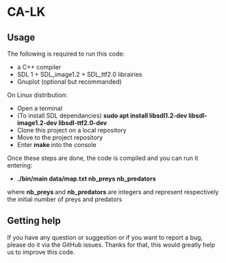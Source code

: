 

# CA-LK

<!-- badges: start -->
<!-- badges: end -->

## Usage

The following is required to run this code: <br>
<ul>
 <li> a C++ compiler </li>
 <li> SDL 1 + SDL_image1.2 + SDL_ttf2.0 librairies </li>
 <li> Gnuplot (optional but recommanded) </li>
</ul>


On Linux distribution: <br>

<ul>
 <li> Open a terminal </li>
 <li> (To install SDL dependancies) <strong> sudo apt install libsdl1.2-dev libsdl-image1.2-dev libsdl-ttf2.0-dev </strong> </li>
 <li> Clone this project on a local repository </li>
 <li> Move to the project repository</li>
 <li> Enter <strong> make </strong> into the console </li>
</ul>

Once these steps are done, the code is compiled and you can run it entering:<br>
<ul>
  <li> <strong> ./bin/main data/map.txt nb_preys nb_predators </strong>  </li>
</ul>

where <strong> nb_preys </strong> and <strong> nb_predators </strong> are integers and represent respectively the initial number of preys and predators


## Getting help

If you have any question or suggestion or if you want to report a bug, please do it via the GitHub issues.
Thanks for that, this would greatly help us to improve this code.
